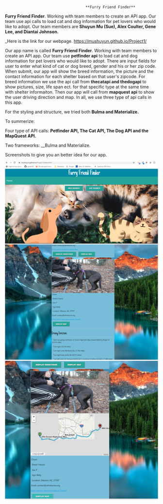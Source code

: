 
                                         
                                         **Furry Friend Finder**                                    
                                         
**Furry Friend Finder**. Working with team members to create an API app. Our team use api calls to load cat and dog information for pet lovers who would like to adopt. Our team members are __Shuyun Mu (Sue), Alex Coulter, Gene Lee, and Diantai Johnson.__


_Here is the link for our webpage. https://mushuyun.github.io/Project1/

                               
Our app name is called __Furry Friend Finder__. Working with team members to create an API app. Our team use __petfinder api__ to load cat and dog information for pet lovers who would like to adopt. There are input fields for user to enter what kind of cat or dog breed, gender and his or her zip code. When submit, our app will show the breed information, the picture and the contact information for each shelter based on that user's zipcode. For breed information we use the api call from __thecatapi and thedogapi__ to show pictures, size, life span ect. for that specific type at the same time with shelter informaiton. Then our app will call from __mapquest api__ to show the user driving direction and map. In all, we use three type of api calls in this app. 

For the styling and structure, we tried both __Bulma and Materialize.__ 

To summerize: 

Four type of API calls: __Petfinder API, The Cat API, The Dog API and the MapQuest API.__ 

Two frameworks: __Bulma and Materialize.

Screenshots to give you an better idea for our app.


![FFFinder](Landing.png)
![FFFinder](DogSearch.png)
![FFFinder](SearchMap.png)



